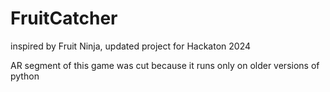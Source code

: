 # FruitCatcher
inspired by Fruit Ninja, updated project for Hackaton 2024

AR segment of this game was cut because it runs only on older versions of python

